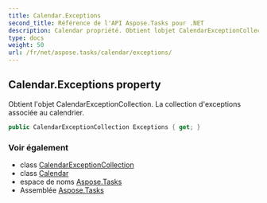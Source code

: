 ```yaml
---
title: Calendar.Exceptions
second_title: Référence de l'API Aspose.Tasks pour .NET
description: Calendar propriété. Obtient lobjet CalendarExceptionCollection. La collection dexceptions associée au calendrier.
type: docs
weight: 50
url: /fr/net/aspose.tasks/calendar/exceptions/
---
```

## Calendar.Exceptions property

Obtient l'objet CalendarExceptionCollection. La collection d'exceptions associée au calendrier.

```csharp
public CalendarExceptionCollection Exceptions { get; }
```

### Voir également

* class [CalendarExceptionCollection](../../calendarexceptioncollection/)
* class [Calendar](../)
* espace de noms [Aspose.Tasks](../../calendar/)
* Assemblée [Aspose.Tasks](../../../)



